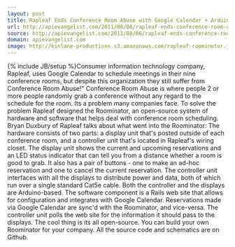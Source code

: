 ```yaml
---
layout: post
title: Rapleaf Ends Conference Room Abuse with Google Calendar + Arduino
url: http://apievangelist.com/2011/08/06/rapleaf-ends-conference-room-abuse-with-google-calendar-arduino/
source: http://apievangelist.com/2011/08/06/rapleaf-ends-conference-room-abuse-with-google-calendar-arduino/
domain: apievangelist.com
image: http://kinlane-productions.s3.amazonaws.com/rapleaf-roominator.jpg
---
```

{% include JB/setup %}Consumer information technology company, Rapleaf, uses Google Calendar to schedule meetings in their nine conference rooms, but despite this organization they still suffer from Conference Room Abuse!"
Conference Room Abuse is where people 2 or more people randomly grab a conference without any regard to the schedule for the room. Its a problem many companies face.
To solve the problem Rapleaf designed the Roominator, an open-source system of hardware and software that helps deal with conference room scheduling.
Bryan Duxbury of Rapleaf talks about what went into the Roominator:
The hardware consists of two parts: a display unit that's posted outside of each conference room, and a controller unit that's located in Rapleaf's wiring closet. The display unit shows the current and upcoming reservations and an LED status indicator that can tell you from a distance whether a room is good to grab. It also has a pair of buttons - one to make an ad-hoc reservation and one to cancel the current reservation. The controller unit interfaces with all the displays to distribute power and data, both of which run over a single standard Cat5e cable. Both the controller and the displays are Arduino-based.
The software component is a Rails web site that allows for configuration and integrates with Google Calendar. Reservations made via Google Calendar are sync'd with the Roominator, and vice-versa. The controller unit polls the web site for the information it should pass to the displays.
The cool thing is its all open-source. You can build your own Roominator for your company. All the source code and schematics are on Github.